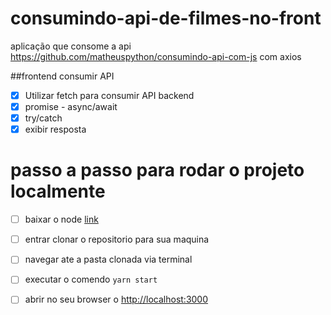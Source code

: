 # consumindo-api-de-filmes-no-front
aplicação que consome a api https://github.com/matheuspython/consumindo-api-com-js com axios


##frontend
consumir API

- [x] Utilizar fetch para consumir API backend
- [x] promise - async/await
- [x] try/catch
- [x] exibir resposta

# passo a passo para rodar o projeto localmente

  - [ ] baixar o node [link](https://nodejs.org/en/) 
  - [ ] entrar clonar o repositorio para sua maquina
  - [ ] navegar ate a pasta clonada via terminal
  - [ ] executar o comendo `yarn start`
  - [ ] abrir no seu browser o [http://localhost:3000](http://localhost:3000)



